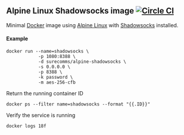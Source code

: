 ## Alpine Linux Shadowsocks image [![Circle CI](https://circleci.com/gh/surecomms/alpine-shadowsocks.svg?style=svg)](https://circleci.com/gh/surecomms/alpine-shadowsocks)

Minimal [Docker](https://www.docker.com/) image using [Alpine Linux](http://alpinelinux.org/) with [Shadowsocks](https://shadowsocks.org/) installed.

#### Example

    docker run --name=shadowsocks \
    			-p 1080:8388 \
                -d surecomms/alpine-shadowsocks \
                -s 0.0.0.0 \
                -p 8388 \
                -k password \
                -m aes-256-cfb


Return the running container ID

	docker ps --filter name=shadowsocks --format "{{.ID}}"

Verify the service is running

	docker logs 18f
